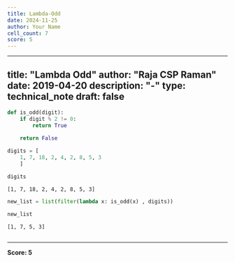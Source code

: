 ```yaml
---
title: Lambda-Odd
date: 2024-11-25
author: Your Name
cell_count: 7
score: 5
---
```


---
title: "Lambda Odd"
author: "Raja CSP Raman"
date: 2019-04-20
description: "-"
type: technical_note
draft: false
---

```python
def is_odd(digit):
    if digit % 2 != 0:
        return True
    
    return False 
```


```python
digits = [
    1, 7, 18, 2, 4, 2, 8, 5, 3
    ]
```


```python
digits
```




    [1, 7, 18, 2, 4, 2, 8, 5, 3]




```python
new_list = list(filter(lambda x: is_odd(x) , digits))
```


```python
new_list
```




    [1, 7, 5, 3]




```python

```


---
**Score: 5**